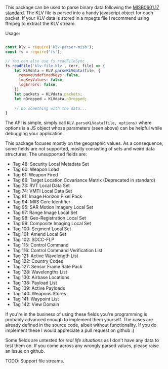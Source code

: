 This package can be used to parse binary data following the [MISB0601.17 standard](https://www.gwg.nga.mil/misb/docs/standards/ST0601.17.pdf).
The KLV file is parsed into a handy javascript object for each packet.
If your KLV data is stored in a mpegts file I recommend using ffmpeg to extract the KLV stream.

Usage:
```javascript

const klv = require('klv-parser-misb');
const fs = require('fs');

// You can also use fs.readFileSync
fs.readFile('klv-file.klv', (err, file) => {
    let KLVdata = KLV.parseKLVdata(file, {
      removeUndefinedKeys: false,
      logKeyValues: false,
      logErrors: false,
    })
    let packets = KLVdata.packets;
    let nDropped = KLVdata.nDropped;
    
    // Do something with the data...
}
```
The API is simple, simply call
`KLV.parseKLVdata(file, options)`
where options is a JS object whose parameters (seen above) can be helpful while debugging your application.

This package focuses mostly on the geographic values. As a consequence, some fields are not supported, mostly consisting of sets and weird data structures.
The unsupported fields are:
* Tag 48: Security Local Metadata Set
* Tag 60: Weapon Load
* Tag 61: Weapon Fired
* Tag 66: Target Location Covariance Matrix (Deprecated in standard)
* Tag 73: RVT Local Data Set
* Tag 74: VMTI Local Data Set
* Tag 81: Image Horizon Pixel Pack
* Tag 94: MIIS Core Identifier
* Tag 95: SAR Motion Imagery Local Set
* Tag 97: Range Image Local Set
* Tag 98: Geo-Registration Local Set
* Tag 99: Composite Imaging Local Set
* Tag 100: Segment Local Set
* Tag 101: Amend Local Set
* Tag 102: SDCC-FLP
* Tag 115: Control Command
* Tag 116: Control Command Verification List
* Tag 121: Active Wavelength List
* Tag 122: Country Codes
* Tag 127: Sensor Frame Rate Pack
* Tag 128: Wavelengths List
* Tag 130: Airbase Locations
* Tag 138: Payload List
* Tag 139: Active Payloads
* Tag 140: Weapons Stores
* Tag 141: Waypoint List
* Tag 142: View Domain

If you're in the business of using these fields you're programming is probably advanced enough to implement them yourself. The cases are already defined in the source code, albeit without functionality. If you do implement these I would appreciate a pull request on github :)

Some fields are untested for _real_ _life_ _situations_ as I don't have any data to test them on. If you come across any wrongly parsed values, please raise an issue on github.

TODO: Support file streams.